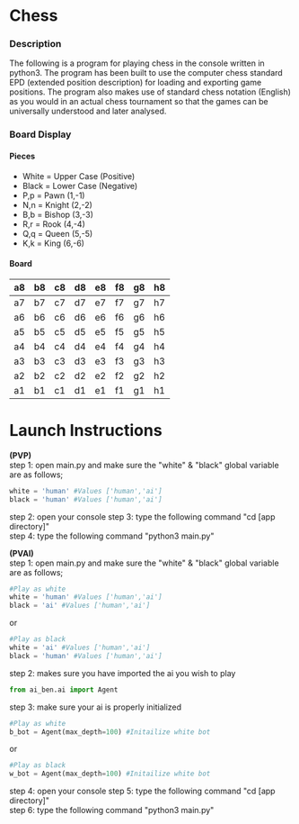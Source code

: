 # Chess

### Description
The following is a program for playing chess in the console written in python3. The program has been built to use the computer chess standard EPD (extended position description) for loading and exporting game positions. The program also makes use of standard chess notation (English) as you would in an actual chess tournament so that the games can be universally understood and later analysed.

### Board Display

#### Pieces
* White = Upper Case (Positive)
* Black = Lower Case (Negative)
* P,p = Pawn (1,-1)
* N,n = Knight (2,-2)
* B,b = Bishop (3,-3)
* R,r = Rook (4,-4)
* Q,q = Queen (5,-5)
* K,k = King (6,-6)

#### Board
| a8 | b8 | c8 | d8 | e8 | f8 | g8 | h8 |
| -- | -- | -- | -- | -- | -- | -- | -- |
| a7 | b7 | c7 | d7 | e7 | f7 | g7 | h7 |
| a6 | b6 | c6 | d6 | e6 | f6 | g6 | h6 |
| a5 | b5 | c5 | d5 | e5 | f5 | g5 | h5 |
| a4 | b4 | c4 | d4 | e4 | f4 | g4 | h4 |
| a3 | b3 | c3 | d3 | e3 | f3 | g3 | h3 |
| a2 | b2 | c2 | d2 | e2 | f2 | g2 | h2 |
| a1 | b1 | c1 | d1 | e1 | f1 | g1 | h1 |

# Launch Instructions
**(PVP)** <br>
step 1: open main.py and make sure the "white" & "black" global variable are as follows;

```python
white = 'human' #Values ['human','ai']
black = 'human' #Values ['human','ai']
```
step 2: open your console
step 3: type the following command "cd [app directory]" <br>
step 4: type the following command "python3 main.py"

**(PVAI)** <br>
step 1: open main.py and make sure the "white" & "black" global variable are as follows;

```python
#Play as white
white = 'human' #Values ['human','ai']
black = 'ai' #Values ['human','ai']
```
or
```python
#Play as black
white = 'ai' #Values ['human','ai']
black = 'human' #Values ['human','ai']
```

step 2: makes sure you have imported the ai you wish to play

```python
from ai_ben.ai import Agent
```

step 3: make sure your ai is properly initialized

```python
#Play as white
b_bot = Agent(max_depth=100) #Initailize white bot
```
or
```python
#Play as black
w_bot = Agent(max_depth=100) #Initailize white bot
```
step 4: open your console
step 5: type the following command "cd [app directory]" <br>
step 6: type the following command "python3 main.py"
